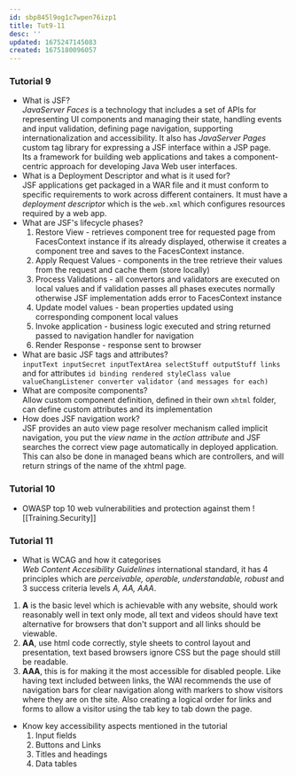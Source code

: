 ```yaml
---
id: sbp845l9og1c7wpen76izp1
title: Tut9-11
desc: ''
updated: 1675247145083
created: 1675180096057
---
```

### Tutorial 9
- What is JSF?<br>
*JavaServer Faces* is a technology that includes a set of APIs for representing UI components and managing their state, handling events and input validation, defining page navigation, supporting internationalization and accessibility.
It also has *JavaServer Pages* custom tag library for expressing a JSF interface within a JSP page.<br>
Its a framework for building web applications and takes a component-centric approach for developing Java Web user interfaces.
- What is a Deployment Descriptor and what is it used for?<br>
JSF applications get packaged in a WAR file and it must conform to specific requirements to work across different containers.
It must have a *deployment descriptor* which is the `web.xml` which configures resources required by a web app.
- What are JSF's lifecycle phases?<br>
    1. Restore View - retrieves component tree for requested page from FacesContext instance if its already displayed, otherwise it creates a component tree and saves to the FacesContext instance.
    2. Apply Request Values - components in the tree retrieve their values from the request and cache them (store locally)
    3. Process Validations - all convertors and validators are executed on local values and if validation passes all phases executes normally otherwise JSF implementation adds error to FacesContext instance
    4. Update model values - bean properties updated using corresponding component local values
    5. Invoke application - business logic executed and string returned passed to navigation handler for navigation
    6. Render Response - response sent to browser
- What are basic JSF tags and attributes?<br>
`inputText inputSecret inputTextArea selectStuff outputStuff links` and for attributes `id binding rendered styleClass value valueChangListener converter validator (and messages for each)`
- What are composite components?<br>
Allow custom component definition, defined in their own `xhtml` folder, can define custom attributes and its implementation
- How does JSF navigation work?<br>
JSF provides an auto view page resolver mechanism called implicit navigation, you put the *view name* in the *action attribute* and JSF searches the correct view page automatically in deployed application. This can also be done in managed beans which are controllers, and will return strings of the name of the xhtml page.

### Tutorial 10
- OWASP top 10 web vulnerabilities and protection against them
![[Training.Security]]

### Tutorial 11
- What is WCAG and how it categorises<br>
*Web Content Accesibility Guidelines* international standard, it has 4 principles which are *perceivable, operable, understandable, robust* and 3 success criteria levels *A, AA, AAA*.
1. **A** is the basic level which is achievable with any website, should work reasonably well in text only mode, all text and videos should have text alternative for browsers that don't support and all links should be viewable.
2. **AA**, use html code correctly, style sheets to control layout and presentation, text based browsers ignore CSS but the page should still be readable.
3. **AAA**, this is for making it the most accessible for disabled people. Like having text included between links, the WAI recommends the use of navigation bars for clear navigation along with markers to show visitors where they are on the site.
Also creating a logical order for links and forms to allow a visitor using the tab key to tab down the page.
- Know key accessibility aspects mentioned in the tutorial<br>
    1. Input fields
    2. Buttons and Links
    3. Titles and headings
    4. Data tables